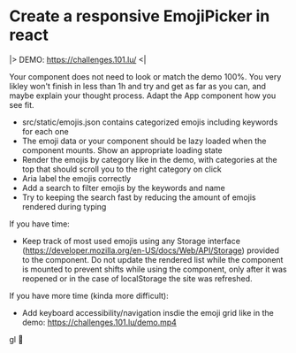 # Create a responsive EmojiPicker in react

|> DEMO: https://challenges.101.lu/ <|

Your component does not need to look or match the demo 100%. You very likley won't finish in less than 1h and try and get as far
as you can, and maybe explain your thought process. Adapt the App component how you see fit.

- src/static/emojis.json contains categorized emojis including keywords for each one
- The emoji data or your component should be lazy loaded when the component mounts. Show an appropriate loading state
- Render the emojis by category like in the demo, with categories at the top that should scroll you to the right category on click
- Aria label the emojis correctly
- Add a search to filter emojis by the keywords and name
- Try to keeping the search fast by reducing the amount of emojis rendered during typing

If you have time:

- Keep track of most used emojis using any Storage interface (https://developer.mozilla.org/en-US/docs/Web/API/Storage) provided to
  the component. Do not update the rendered list while the component is mounted to prevent shifts while using the component, only
  after it was reopened or in the case of localStorage the site was refreshed.

If you have more time (kinda more difficult):

- Add keyboard accessibility/navigation insdie the emoji grid like in the demo: https://challenges.101.lu/demo.mp4

gl 🙂
